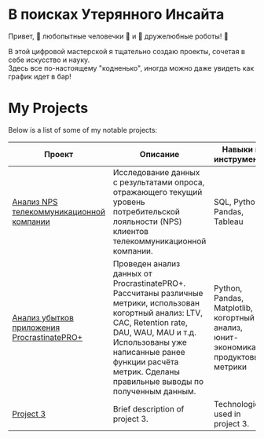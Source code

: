 # В поисках Утерянного Инсайта

Привет, 🧐 любопытные человечки 🧐 и 🤖 дружелюбные роботы! 🤖     

В этой цифровой мастерской я тщательно создаю проекты, сочетая в себе искусство и науку.    
Здесь все по-настоящему "кодненько", иногда можно даже увидеть как график идет в бар!


# My Projects

Below is a list of some of my notable projects:

| Проект | Описание | Навыки и инструменты
| ------- | ----------- | ----------------- |
| [Анализ NPS телекоммуникационной компании](link_to_project1) | Исследование данных с результатами опроса, отражающего текущий уровень потребительской лояльности (NPS) клиентов телекоммуникационной компании. | SQL, Python, Pandas, Tableau |
| [Анализ убытков приложения ProcrastinatePRO+](link_to_project2) | Проведен анализ данных от ProcrastinatePRO+. Рассчитаны различные метрики, использован когортный анализ: LTV, CAC, Retention rate, DAU, WAU, MAU и т.д. Использованы уже написанные ранее функции расчёта метрик. Сделаны правильные выводы по полученным данным. | Python, Pandas, Matplotlib, когортный анализ, юнит-экономика, продуктовые метрики |
| [Project 3](link_to_project3) | Brief description of project 3. | Technologies used in project 3. |


